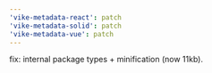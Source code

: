 ```yaml
---
'vike-metadata-react': patch
'vike-metadata-solid': patch
'vike-metadata-vue': patch
---
```


fix: internal package types + minification (now 11kb).
